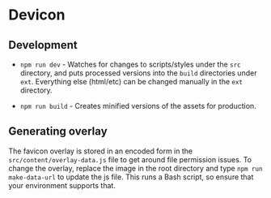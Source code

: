 # Devicon

## Development

- `npm run dev` - Watches for changes to scripts/styles under the `src` directory, and puts processed versions into the `build` directories under `ext`. Everything else (html/etc) can be changed manually in the `ext` directory.

- `npm run build` - Creates minified versions of the assets for production.

## Generating overlay

The favicon overlay is stored in an encoded form in the `src/content/overlay-data.js` file to get around file permission issues.
To change the overlay, replace the image in the root directory and type `npm run make-data-url` to update the js file.
This runs a Bash script, so ensure that your environment supports that.

